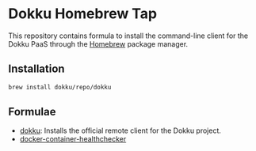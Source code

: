 # Dokku Homebrew Tap

This repository contains formula to install the command-line client for the Dokku PaaS through the [Homebrew](https://brew.sh) package manager.

## Installation

```bash
brew install dokku/repo/dokku
```

## Formulae

- [dokku](/Formula/dokku.db): Installs the official remote client for the Dokku project.
- [docker-container-healthchecker](/Formula/docker-container-healthchecker.db)
